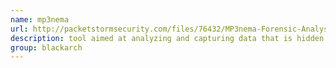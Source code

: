 ```yaml
---
name: mp3nema
url: http://packetstormsecurity.com/files/76432/MP3nema-Forensic-Analysis-Tool.html
description: tool aimed at analyzing and capturing data that is hidden between frames in an MP3 file or stream, otherwise noted as "out of band" data. URL : http://packetstormsecurity.com/files/76432/MP3nema-Forensic-Analysis-Tool.html Groups : blackarch blackarch-forensic
group: blackarch
---
```

